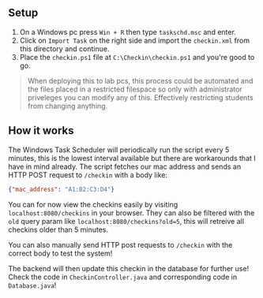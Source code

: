 ## Setup
1. On a Windows pc press `Win + R` then type `taskschd.msc` and enter.
2. Click on `Import Task` on the right side and import the `checkin.xml` from this directory and continue.
3. Place the `checkin.ps1` file at `C:\Checkin\checkin.ps1` and you're good to go.

> When deploying this to lab pcs, this process could be automated and the files placed in a restricted filespace so only with administrator priveleges you can modify any of this. Effectively restricting students from changing anything.

## How it works
The Windows Task Scheduler will periodically run the script every 5 minutes, this is the lowest interval available but there are workarounds that I have in mind already. The script fetches our mac address and sends an HTTP POST request to `/checkin` with a body like:
```json
{"mac_address": "A1:B2:C3:D4"}
```

You can for now view the checkins easily by visiting `localhost:8080/checkins` in your browser. They can also be filtered with the `old` query param like `localhost:8080/checkins?old=5`, this will retreive all checkins older than 5 minutes.

You can also manually send HTTP post requests to `/checkin` with the correct body to test the system!

The backend will then update this checkin in the database for further use! Check the code in `CheckinController.java` and corresponding code in `Database.java`!
